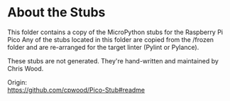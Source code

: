 # About the Stubs
This folder contains a copy of the MicroPython stubs for the Raspberry Pi Pico
Any of the stubs located in this folder are copied from the /frozen folder and are re-arranged for the target linter (Pylint or Pylance).

These stubs are not generated. They're hand-written and maintained by Chris Wood.

Origin:  
https://github.com/cpwood/Pico-Stub#readme
